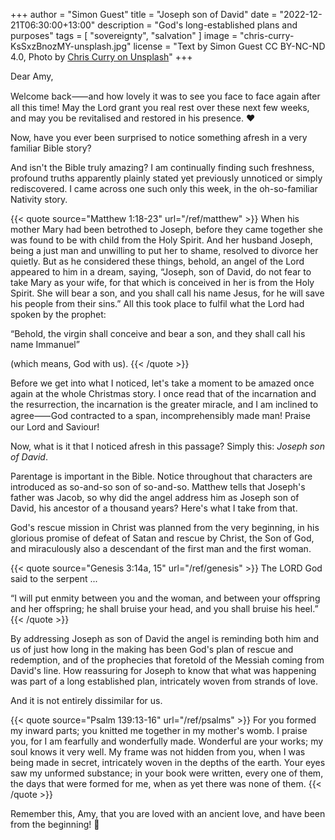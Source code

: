 +++
author = "Simon Guest"
title = "Joseph son of David"
date = "2022-12-21T06:30:00+13:00"
description = "God's long-established plans and purposes"
tags = [ "sovereignty", "salvation" ]
image = "chris-curry-KsSxzBnozMY-unsplash.jpg"
license = "Text by Simon Guest CC BY-NC-ND 4.0, Photo by [Chris Curry on Unsplash](https://unsplash.com/photos/KsSxzBnozMY)"
+++

Dear Amy,

Welcome back⸺and how lovely it was to see you face to face again after all this time! May the Lord grant you real rest over these next few weeks, and may you be revitalised and restored in his presence. ❤️

Now, have you ever been surprised to notice something afresh in a very familiar Bible story?

And isn't the Bible truly amazing? I am continually finding such freshness, profound truths apparently plainly stated yet previously unnoticed or simply rediscovered. I came across one such only this week, in the oh-so-familiar Nativity story.

{{< quote source="Matthew 1:18-23" url="/ref/matthew" >}}
When his mother Mary had been betrothed to Joseph, before they came together she was found to be with child from the Holy Spirit. And her husband Joseph, being a just man and unwilling to put her to shame, resolved to divorce her quietly. But as he considered these things, behold, an angel of the Lord appeared to him in a dream, saying, “Joseph, son of David, do not fear to take Mary as your wife, for that which is conceived in her is from the Holy Spirit. She will bear a son, and you shall call his name Jesus, for he will save his people from their sins.” All this took place to fulfil what the Lord had spoken by the prophet:

“Behold, the virgin shall conceive and bear a son,
and they shall call his name Immanuel”

(which means, God with us).
{{< /quote >}}

Before we get into what I noticed, let's take a moment to be amazed once again at the whole Christmas story. I once read that of the incarnation and the resurrection, the incarnation is the greater miracle, and I am inclined to agree⸺God contracted to a span, incomprehensibly made man! Praise our Lord and Saviour!

Now, what is it that I noticed afresh in this passage? Simply this: _Joseph son of David_.

Parentage is important in the Bible. Notice throughout that characters are introduced as so-and-so son of so-and-so. Matthew tells that Joseph's father was Jacob, so why did the angel address him as Joseph son of David, his ancestor of a thousand years? Here's what I take from that.

God's rescue mission in Christ was planned from the very beginning, in his glorious promise of defeat of Satan and rescue by Christ, the Son of God, and miraculously also a descendant of the first man and the first woman.

{{< quote source="Genesis 3:14a, 15" url="/ref/genesis" >}}
The LORD God said to the serpent ...

“I will put enmity between you and the woman,
and between your offspring and her offspring;
he shall bruise your head, and you shall bruise his heel.”
{{< /quote >}}

By addressing Joseph as son of David the angel is reminding both him and us of just how long in the making has been God's plan of rescue and redemption, and of the prophecies that foretold of the Messiah coming from David's line. How reassuring for Joseph to know that what was happening was part of a long established plan, intricately woven from strands of love.

And it is not entirely dissimilar for us.

{{< quote source="Psalm 139:13-16" url="/ref/psalms" >}}
For you formed my inward parts; you knitted me together in my mother's womb. I praise you, for I am fearfully and wonderfully made. Wonderful are your works; my soul knows it very well. My frame was not hidden from you, when I was being made in secret, intricately woven in the depths of the earth. Your eyes saw my unformed substance; in your book were written, every one of them, the days that were formed for me, when as yet there was none of them.
{{< /quote >}}

Remember this, Amy, that you are loved with an ancient love, and have been from the beginning! 🙏

